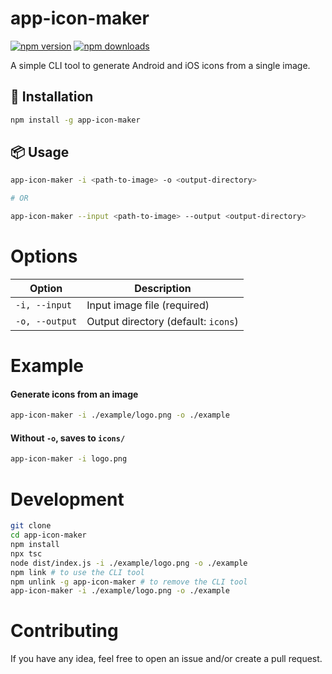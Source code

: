 # app-icon-maker

[![npm version](https://img.shields.io/npm/v/app-icon-maker.svg)](https://www.npmjs.com/package/app-icon-maker)
[![npm downloads](https://img.shields.io/npm/dt/app-icon-maker.svg)](https://www.npmjs.com/package/app-icon-maker)

A simple CLI tool to generate Android and iOS icons from a single image.

## 🚀 Installation
```sh
npm install -g app-icon-maker
```

## 📦 Usage
```sh
app-icon-maker -i <path-to-image> -o <output-directory>

# OR

app-icon-maker --input <path-to-image> --output <output-directory>
```

# Options

| Option           | Description                          |
|-----------------|----------------------------------|
| `-i, --input`  | Input image file (required)     |
| `-o, --output` | Output directory (default: `icons`) |


# Example

#### Generate icons from an image
```sh
app-icon-maker -i ./example/logo.png -o ./example
```

####  Without `-o`, saves to `icons/`
```sh
app-icon-maker -i logo.png
```

# Development

```sh
git clone
cd app-icon-maker
npm install
npx tsc
node dist/index.js -i ./example/logo.png -o ./example
npm link # to use the CLI tool
npm unlink -g app-icon-maker # to remove the CLI tool
app-icon-maker -i ./example/logo.png -o ./example
```

# Contributing

If you have any idea, feel free to open an issue and/or create a pull request.
